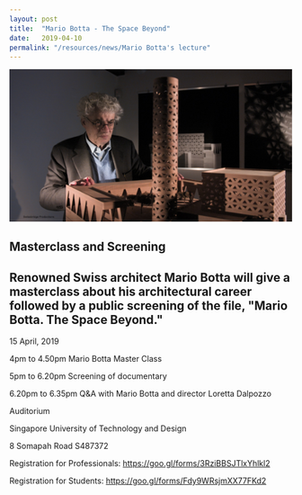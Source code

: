 ```yaml
---
layout: post
title:  "Mario Botta - The Space Beyond"
date:   2019-04-10
permalink: "/resources/news/Mario Botta's lecture"
---
```

![Location of Mario Botta's lecture](/images/Capture.jpeg)

Masterclass and Screening 
---
Renowned Swiss architect Mario Botta will give a masterclass about his architectural career followed by a public screening of the file, "Mario Botta. The Space Beyond."
---
15 April, 2019

4pm to 4.50pm Mario Botta Master Class

5pm to 6.20pm Screening of documentary

6.20pm to 6.35pm Q&A with Mario Botta and director Loretta Dalpozzo

Auditorium

Singapore University of Technology and Design

8 Somapah Road S487372

Registration for Professionals: https://goo.gl/forms/3RziBBSJTlxYhlkl2

Registration for Students: https://goo.gl/forms/Fdy9WRsjmXX77FKd2


